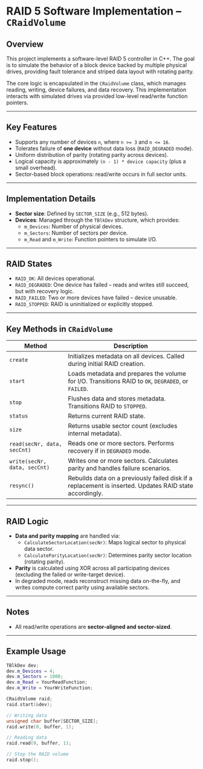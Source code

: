 # RAID 5 Software Implementation – `CRaidVolume`

## Overview

This project implements a software-level RAID 5 controller in C++. The goal is to simulate the behavior of a block device backed by multiple physical drives, providing fault tolerance and striped data layout with rotating parity.

The core logic is encapsulated in the `CRaidVolume` class, which manages reading, writing, device failures, and data recovery. This implementation interacts with simulated drives via provided low-level read/write function pointers.

---

## Key Features

- Supports any number of devices `n`, where `n >= 3` and `n <= 16`.
- Tolerates failure of **one device** without data loss (`RAID_DEGRADED` mode).
- Uniform distribution of parity (rotating parity across devices).
- Logical capacity is approximately `(n - 1) * device capacity` (plus a small overhead).
- Sector-based block operations: read/write occurs in full sector units.

---

## Implementation Details

- **Sector size**: Defined by `SECTOR_SIZE` (e.g., 512 bytes).
- **Devices**: Managed through the `TBlkDev` structure, which provides:
    - `m_Devices`: Number of physical devices.
    - `m_Sectors`: Number of sectors per device.
    - `m_Read` and `m_Write`: Function pointers to simulate I/O.

---

## RAID States

- `RAID_OK`: All devices operational.
- `RAID_DEGRADED`: One device has failed – reads and writes still succeed, but with recovery logic.
- `RAID_FAILED`: Two or more devices have failed – device unusable.
- `RAID_STOPPED`: RAID is uninitialized or explicitly stopped.

---

## Key Methods in `CRaidVolume`

| Method | Description |
|--------|-------------|
| `create` | Initializes metadata on all devices. Called during initial RAID creation. |
| `start` | Loads metadata and prepares the volume for I/O. Transitions RAID to `OK`, `DEGRADED`, or `FAILED`. |
| `stop` | Flushes data and stores metadata. Transitions RAID to `STOPPED`. |
| `status` | Returns current RAID state. |
| `size` | Returns usable sector count (excludes internal metadata). |
| `read(secNr, data, secCnt)` | Reads one or more sectors. Performs recovery if in `DEGRADED` mode. |
| `write(secNr, data, secCnt)` | Writes one or more sectors. Calculates parity and handles failure scenarios. |
| `resync()` | Rebuilds data on a previously failed disk if a replacement is inserted. Updates RAID state accordingly. |

---

## RAID Logic

- **Data and parity mapping** are handled via:
    - `CalculateSectorLocation(secNr)`: Maps logical sector to physical data sector.
    - `CalculateParityLocation(secNr)`: Determines parity sector location (rotating parity).
- **Parity** is calculated using XOR across all participating devices (excluding the failed or write-target device).
- In degraded mode, reads reconstruct missing data on-the-fly, and writes compute correct parity using available sectors.

---

## Notes

- All read/write operations are **sector-aligned and sector-sized**.

---

## Example Usage

```cpp
TBlkDev dev;
dev.m_Devices = 4;
dev.m_Sectors = 1000;
dev.m_Read = YourReadFunction;
dev.m_Write = YourWriteFunction;

CRaidVolume raid;
raid.start(&dev);

// Writing data
unsigned char buffer[SECTOR_SIZE];
raid.write(0, buffer, 1);

// Reading data
raid.read(0, buffer, 1);

// Stop the RAID volume
raid.stop();
